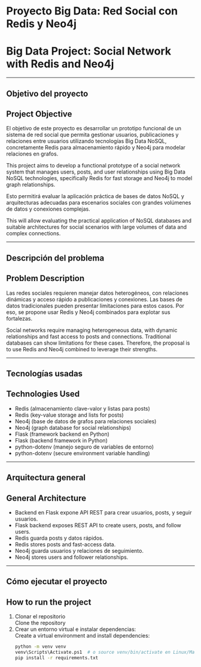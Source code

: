 # Proyecto Big Data: Red Social con Redis y Neo4j  
# Big Data Project: Social Network with Redis and Neo4j

---

## Objetivo del proyecto  
## Project Objective

El objetivo de este proyecto es desarrollar un prototipo funcional de un sistema de red social que permita gestionar usuarios, publicaciones y relaciones entre usuarios utilizando tecnologías Big Data NoSQL, concretamente Redis para almacenamiento rápido y Neo4j para modelar relaciones en grafos. 

This project aims to develop a functional prototype of a social network system that manages users, posts, and user relationships using Big Data NoSQL technologies, specifically Redis for fast storage and Neo4j to model graph relationships.

Esto permitirá evaluar la aplicación práctica de bases de datos NoSQL y arquitecturas adecuadas para escenarios sociales con grandes volúmenes de datos y conexiones complejas.

This will allow evaluating the practical application of NoSQL databases and suitable architectures for social scenarios with large volumes of data and complex connections.

---

## Descripción del problema  
## Problem Description

Las redes sociales requieren manejar datos heterogéneos, con relaciones dinámicas y acceso rápido a publicaciones y conexiones. Las bases de datos tradicionales pueden presentar limitaciones para estos casos. Por eso, se propone usar Redis y Neo4j combinados para explotar sus fortalezas.

Social networks require managing heterogeneous data, with dynamic relationships and fast access to posts and connections. Traditional databases can show limitations for these cases. Therefore, the proposal is to use Redis and Neo4j combined to leverage their strengths.

---

## Tecnologías usadas  
## Technologies Used

- Redis (almacenamiento clave-valor y listas para posts)  
- Redis (key-value storage and lists for posts)
- Neo4j (base de datos de grafos para relaciones sociales)  
- Neo4j (graph database for social relationships)
- Flask (framework backend en Python)  
- Flask (backend framework in Python)
- python-dotenv (manejo seguro de variables de entorno)  
- python-dotenv (secure environment variable handling)

---

## Arquitectura general  
## General Architecture

- Backend en Flask expone API REST para crear usuarios, posts, y seguir usuarios.  
- Flask backend exposes REST API to create users, posts, and follow users.
- Redis guarda posts y datos rápidos.  
- Redis stores posts and fast-access data.
- Neo4j guarda usuarios y relaciones de seguimiento.  
- Neo4j stores users and follower relationships.

---

## Cómo ejecutar el proyecto  
## How to run the project

1. Clonar el repositorio  
   Clone the repository
2. Crear un entorno virtual e instalar dependencias:  
   Create a virtual environment and install dependencies:
   ```bash
   python -m venv venv
   venv\Scripts\Activate.ps1  # o source venv/bin/activate en Linux/Mac
   pip install -r requirements.txt
